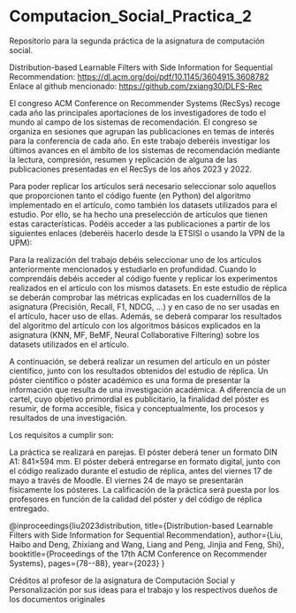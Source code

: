 # Computacion_Social_Practica_2
Repositorio para la segunda práctica de la asignatura de computación social.

Distribution-based Learnable Filters with Side Information for Sequential Recommendation: https://dl.acm.org/doi/pdf/10.1145/3604915.3608782
Enlace al github mencionado: https://github.com/zxiang30/DLFS-Rec

El congreso ACM Conference on Recommender Systems (RecSys) recoge cada año las principales aportaciones de los investigadores de todo el mundo al campo de los sistemas de recomendación. El congreso se organiza en sesiones que agrupan las publicaciones en temas de interés para la conferencia de cada año. En este trabajo deberéis investigar los últimos avances en el ámbito de los sistemas de recomendación mediante la lectura, compresión, resumen y replicación de alguna de las publicaciones presentadas en el RecSys de los años 2023 y 2022.

Para poder replicar los artículos será necesario seleccionar solo aquellos que proporcionen tanto el código fuente (en Python) del algoritmo implementado en el artículo, como también los datasets utilizados para el estudio. Por ello, se ha hecho una preselección de artículos que tienen estas características. Podéis acceder a las publicaciones a partir de los siguientes enlaces (deberéis hacerlo desde la ETSISI o usando la VPN de la UPM):



Para la realización del trabajo debéis seleccionar uno de los artículos anteriormente mencionados y estudiarlo en profundidad. Cuando lo comprendáis debéis acceder al código fuente y replicar los experimentos realizados en el artículo con los mismos datasets. En este estudio de réplica se deberán comprobar las métricas explicadas en los cuadernillos de la asignatura (Precisión, Recall, F1, NDCG, ...) y en caso de no ser usadas en el artículo, hacer uso de ellas. Además, se deberá comparar los resultados del algoritmo del artículo con los algoritmos básicos explicados en la asignatura (KNN, MF, BeMF, Neural Collaborative Filtering) sobre los datasets utilizados en el artículo.

A continuación, se deberá realizar un resumen del artículo en un póster científico, junto con los resultados obtenidos del estudio de réplica. Un póster científico o póster académico es una forma de presentar la información que resulta de una investigación académica. A diferencia de un cartel, cuyo objetivo primordial es publicitario, la finalidad del póster es resumir, de forma accesible, física y conceptualmente, los procesos y resultados de una investigación.

Los requisitos a cumplir son:

La práctica se realizará en parejas.
El póster deberá tener un formato DIN A1: 841×594 mm.
El póster deberá entregarse en formato digital, junto con el código realizado durante el estudio de réplica, antes del viernes 17 de mayo a través de Moodle.
El viernes 24 de mayo se presentarán físicamente los pósteres.
La calificación de la práctica será puesta por los profesores en función de la calidad del póster y del código de réplica entregado.




@inproceedings{liu2023distribution,
  title={Distribution-based Learnable Filters with Side Information for Sequential Recommendation},
  author={Liu, Haibo and Deng, Zhixiang and Wang, Liang and Peng, Jinjia and Feng, Shi},
  booktitle={Proceedings of the 17th ACM Conference on Recommender Systems},
  pages={78--88},
  year={2023}
}


Créditos al profesor de la asignatura de Computación Social y Personalización por sus ideas para el trabajo y los respectivos dueños de los documentos originales
